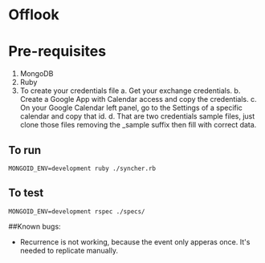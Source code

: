 # Offlook
# Pre-requisites
1. MongoDB
2. Ruby
3. To create your credentials file
	a. Get your exchange credentials.
	b. Create a Google App with Calendar access and copy the credentials.
	c. On your Google Calendar left panel, go to the Settings of a specific calendar and copy that id.
	d. That are two credentials sample files, just clone those files removing the _sample suffix then fill with correct data.

## To run
```MONGOID_ENV=development ruby ./syncher.rb```
## To test
```MONGOID_ENV=development rspec ./specs/```

##Known bugs:
* Recurrence is not working, because the event only apperas once. It's needed to replicate manually.
